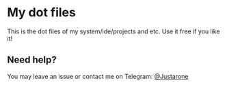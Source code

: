 # My dot files

This is the dot files of my system/ide/projects and etc. Use it free if you like it!

## Need help?

You may leave an issue or contact me on Telegram: [@Justarone](https://teleg.run/Justarone)
